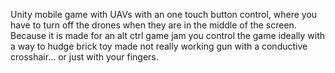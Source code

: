Unity mobile game with UAVs with an one touch button control, where you have to turn off the drones when they are in the middle of the screen. Because it is made for an alt ctrl game jam you control the game ideally with a way to hudge brick toy made not really working gun with a conductive crosshair... or just with your fingers.
